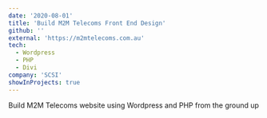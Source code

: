 ```yaml
---
date: '2020-08-01'
title: 'Build M2M Telecoms Front End Design'
github: ''
external: 'https://m2mtelecoms.com.au'
tech:
  - Wordpress
  - PHP
  - Divi
company: 'SCSI'
showInProjects: true
---
```


Build M2M Telecoms website using Wordpress and PHP from the ground up
